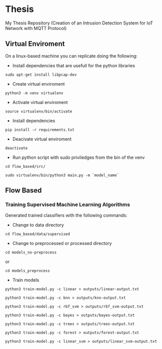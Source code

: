 # Thesis
My Thesis Repository (Creation of an Intrusion Detection System for IoT Network with MQTT Protocol)

## Virtual Enviroment
On a linux-based machine you can replicate doing the following:

- Install dependencies that are usefull for the python libraries
```
sudo apt-get install libpcap-dev
```
- Create virtual enviroment
```
python3 -m venv virtualenv
```
- Activate virtual enviroment
```
source virtualenv/bin/activate
```
- Install dependencies
```
pip install -r requirements.txt
```
- Deacivate virtual enviroment
```
deactivate
```
- Run python script with sudo priviledges from the bin of the venv
```
cd flow_based/src/
```
```
sudo virtualenv/bin/python3 main.py -m `model_name`
```

## Flow Based

### Training Supervised Machine Learning Algorithms 

Generated trained classifiers with the following commands:
- Change to data directory
```
cd flow_based/data/supervised
```
- Change to preprocessed or processed directory 
```
cd models_no-preprocess
```
or
```
cd models_preprocess
```
- Train models
```
python3 train-model.py -c linear > outputs/linear-output.txt
```
```
python3 train-model.py -c knn > outputs/knn-output.txt
```
```
python3 train-model.py -c rbf_svm > outputs/rbf_svm-output.txt
```
```
python3 train-model.py -c bayes > outputs/bayes-output.txt
```
```
python3 train-model.py -c trees > outputs/trees-output.txt
```
```
python3 train-model.py -c forest > outputs/forest-output.txt
```
```
python3 train-model.py -c linear_svm > outputs/linear_svm-output.txt
```

